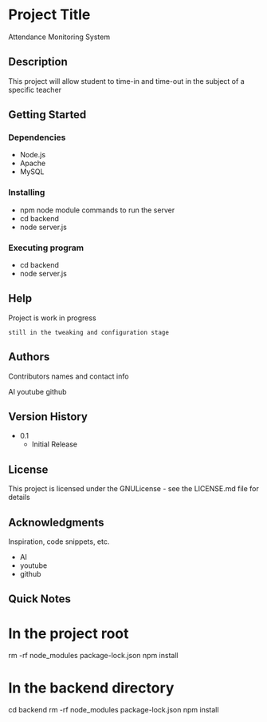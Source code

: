 # Project Title

Attendance Monitoring System

## Description

This project will allow student to time-in and time-out in the subject of a specific teacher

## Getting Started

### Dependencies

* Node.js
* Apache
* MySQL


### Installing

* npm node module commands to run the server
* cd backend
* node server.js

### Executing program

* cd backend
* node server.js

## Help

Project is work in progress
```
still in the tweaking and configuration stage
```

## Authors

Contributors names and contact info

AI
youtube
github

## Version History

* 0.1
    * Initial Release

## License

This project is licensed under the GNULicense - see the LICENSE.md file for details 

## Acknowledgments

Inspiration, code snippets, etc.
* AI
* youtube
* github


## Quick Notes
# In the project root
rm -rf node_modules package-lock.json
npm install

# In the backend directory
cd backend
rm -rf node_modules package-lock.json
npm install
